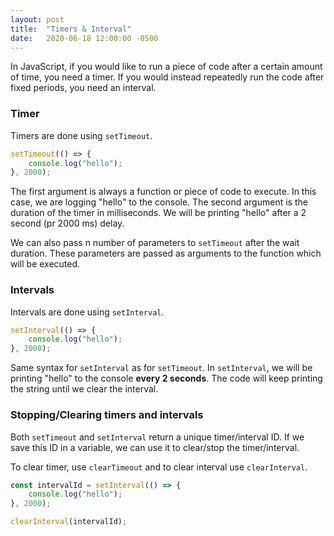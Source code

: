 ```yaml
---
layout: post
title:  "Timers & Interval"
date:   2020-06-18 12:00:00 -0500
---
```


In JavaScript, if you would like to run a piece of code after a certain amount of time, you need a timer. If you would instead repeatedly run the code after fixed periods, you need an interval.

### Timer

Timers are done using `setTimeout`.

```javascript
setTimeout(() => {
    console.log("hello");
}, 2000);
```

The first argument is always a function or piece of code to execute. In this case, we are logging "hello" to the console. The second argument is the duration of the timer in milliseconds. We will be printing "hello" after a 2 second (pr 2000 ms) delay.

We can also pass n number of parameters to `setTimeout` after the wait duration. These parameters are passed as arguments to the function which will be executed.

### Intervals

Intervals are done using `setInterval`.

```javascript
setInterval(() => {
    console.log("hello");
}, 2000);
```

Same syntax for `setInterval` as for `setTimeout`. In `setInterval`, we will be printing "hello" to the console **every 2 seconds**. The code will keep printing the string until we clear the interval.

### Stopping/Clearing timers and intervals

Both `setTimeout` and `setInterval` return a unique timer/interval ID. If we save this ID in a variable, we can use it to clear/stop the timer/interval.

To clear timer, use `clearTimeout` and to clear interval use `clearInterval`.

```javascript
const intervalId = setInterval(() => {
    console.log("hello");
}, 2000);

clearInterval(intervalId);
```

